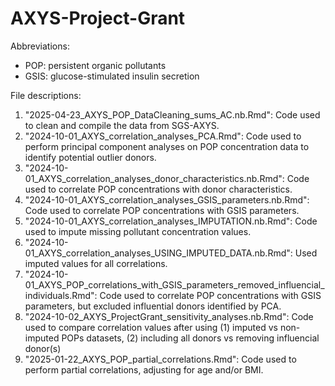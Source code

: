 # AXYS-Project-Grant
Abbreviations:
- POP: persistent organic pollutants
- GSIS: glucose-stimulated insulin secretion

File descriptions:
1. "2025-04-23_AXYS_POP_DataCleaning_sums_AC.nb.Rmd": Code used to clean and compile the data from SGS-AXYS.
2. "2024-10-01_AXYS_correlation_analyses_PCA.Rmd": Code used to perform principal component analyses on POP concentration data to identify potential outlier donors.
3. "2024-10-01_AXYS_correlation_analyses_donor_characteristics.nb.Rmd": Code used to correlate POP concentrations with donor characteristics.
4. "2024-10-01_AXYS_correlation_analyses_GSIS_parameters.nb.Rmd": Code used to correlate POP concentrations with GSIS parameters.
5. "2024-10-01_AXYS_correlation_analyses_IMPUTATION.nb.Rmd": Code used to impute missing pollutant concentration values.
6. "2024-10-01_AXYS_correlation_analyses_USING_IMPUTED_DATA.nb.Rmd": Used imputed values for all correlations.
7. "2024-10-01_AXYS_POP_correlations_with_GSIS_parameters_removed_influencial_individuals.Rmd": Code used to correlate POP concentrations with GSIS parameters, but excluded influential donors identified by PCA.
8. "2024-10-02_AXYS_ProjectGrant_sensitivity_analyses.nb.Rmd": Code used to compare correlation values after using (1) imputed vs non-imputed POPs datasets, (2) including all donors vs removing influencial donor(s)
9. "2025-01-22_AXYS_POP_partial_correlations.Rmd": Code used to perform partial correlations, adjusting for age and/or BMI.


